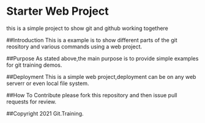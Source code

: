 # Starter Web Project
this is a simple project to show git and github working togethere

##Introduction
This is a example is to show different parts of the git reository and various commands using a web project.

##Purpose
As stated above,the main purpose is to provide simple examples for git training demos.

##Deployment
This is a simple web project,deployment can be on any web serverr or even local file system.

##How To Contribute
please fork this repository and then issue pull requests for review.

##Copyright
2021 Git.Training.

